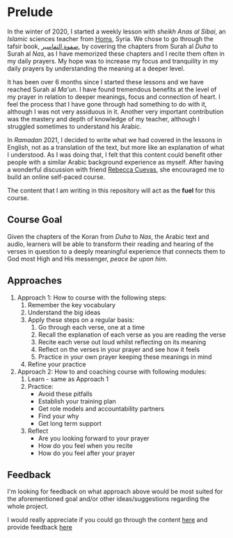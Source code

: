 # Prelude

In the winter of 2020, I started a weekly lesson with *sheikh Anas al Sibai*, an *Islamic* sciences teacher from [Homs](https://en.wikipedia.org/wiki/Homs), Syria. We chose to go through the tafsir book, [صفوة التفاسير](https://ar.wikipedia.org/wiki/%D8%B5%D9%81%D9%88%D8%A9_%D8%A7%D9%84%D8%AA%D9%81%D8%A7%D8%B3%D9%8A%D8%B1#:~:text=%D8%B5%D9%81%D9%88%D8%A9%20%D8%A7%D9%84%D8%AA%D9%81%D8%A7%D8%B3%D9%8A%D8%B1%20%D9%83%D8%AA%D8%A7%D8%A8%20%D9%81%D9%8A%20%D8%B9%D9%84%D9%85,%D8%A3%D9%82%D9%88%D8%A7%D9%84%20%D8%A3%D8%A6%D9%85%D8%A9%20%D8%A7%D9%84%D8%AA%D9%81%D8%B3%D9%8A%D8%B1%D8%8C%20%D8%A8%D8%A3%D8%B3%D9%84%D9%88%D8%A8%20%D9%85%D9%8A%D8%B3%D8%B1), by covering the chapters from Surah al *Duha* to Surah al *Nas*, as I have memorized these chapters and I recite them often in my daily prayers. My hope was to increase my focus and tranquility in my daily prayers by understanding the meaning at a deeper level. 

It has been over 6 months since I started these lessons and we have reached Surah al *Ma'un*. I have found tremendous benefits at the level of my prayer in relation to deeper meanings, focus and connection of heart. I feel the process that I have gone through had something to do with it, although I was not very assiduous in it. Another very important contribution was the mastery and depth of knowledge of my teacher, although I struggled sometimes to understand his Arabic.

In *Ramadan* 2021, I decided to write what we had covered in the lessons in English, not as a translation of the text, but more like an explanation of what I understood. As I was doing that, I felt that this content could benefit other people with a similar Arabic background experience as myself. After having a wonderful discussion with friend [Rebecca Cuevas](https://www.learnandgetsmarter.com/), she encouraged me to build an online self-paced course.

The content that I am writing in this repository will act as the **fuel** for this course.

## Course Goal

Given the chapters of the Koran from *Duha* to *Nas*, the Arabic text and audio, learners will be able to transform their reading and hearing of the verses in question to a deeply meaningful experience that connects them to God most High and His messenger, *peace be upon him*.

## Approaches

1. Approach 1: How to course with the following steps:
   1. Remember the key vocabulary
   2. Understand the big ideas
   3. Apply these steps on a regular basis:
      1. Go through each verse, one at a time
      2. Recall the explanation of each verse as you are reading the verse
      3. Recite each verse out loud whilst reflecting on its meaning
      4. Reflect on the verses in your prayer and see how it feels
      5. Practice in your own prayer keeping these meanings in mind
   4. Refine your practice
2. Approach 2: How to and coaching course with following modules:
   1. Learn - same as Approach 1
   2. Practice:
      - Avoid these pitfalls
      - Establish your training plan
      - Get role models and accountability partners
      - Find your why
      - Get long term support
   3. Reflect
      - Are you looking forward to your prayer
      - How do you feel when you recite
      - How do you feel after your prayer

## Feedback

I'm looking for feedback on what approach above would be most suited for the aforementioned goal and/or other ideas/suggestions regarding the whole project.

I would really appreciate if you could go through the content <a href="https://github.com/cordobadigitalmedia/shifra-content/tree/main/safwa-al-tafsir" target="_blank">here</a> and provide feedback <a href="https://airtable.com/shr7wo7T7qEc7c7to" target="_blank">here</a>